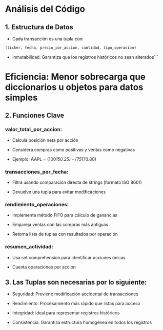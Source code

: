 # Análisis del Código
## 1. Estructura de Datos
- Cada transacción es una tupla con:

```bash
(ticker, fecha, precio_por_accion, cantidad, tipo_operacion)
```
- Inmutabilidad: Garantiza que los registros históricos no sean alterados```
# Eficiencia: Menor sobrecarga que diccionarios u objetos para datos simples

## 2. Funciones Clave
### valor_total_por_accion:

- Calcula posición neta por acción

- Considera compras como positivas y ventas como negativas

- Ejemplo: AAPL = (100*150.25) - (75*170.80)

### transacciones_por_fecha:

- Filtra usando comparación directa de strings (formato ISO 8601)

- Devuelve una tupla para evitar modificaciones

### rendimiento_operaciones:

- Implementa método FIFO para cálculo de ganancias

- Empareja ventas con las compras más antiguas

- Retorna lista de tuplas con resultados por operación

### resumen_actividad:

- Usa set comprehension para identificar acciones únicas

- Cuenta operaciones por acción

## 3. Las Tuplas son necesarias por lo siguiente:

- Seguridad: Previene modificación accidental de transacciones

- Rendimiento: Procesamiento más rápido que listas para acceso

- Integridad: Ideal para representar registros históricos

- Consistencia: Garantiza estructura homogénea en todos los registros
